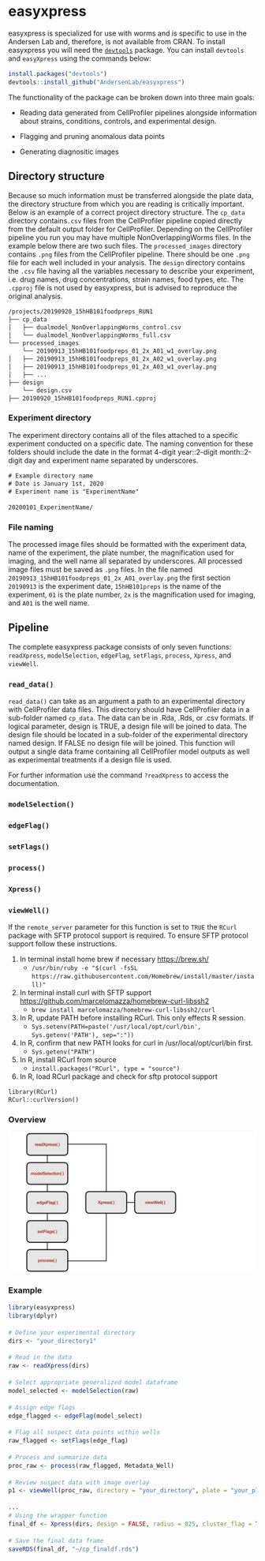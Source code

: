 # easyxpress

easyxpress is specialized for use with worms and is specific to use in the Andersen Lab and, therefore, is not available from CRAN. To install easyxpress you will need the [`devtools`](https://github.com/hadley/devtools) package. You can install `devtools` and `easyXpress` using the commands below:

```r
install.packages("devtools")
devtools::install_github("AndersenLab/easyxpress")
```

The functionality of the package can be broken down into three main goals:

+ Reading data generated from CellProfiler pipelines alongside information about strains, conditions, controls, and experimental design.

+ Flagging and pruning anomalous data points

+ Generating diagnositic images

## Directory structure

Because so much information must be transferred alongside the plate data, the directory structure from which you are reading is critically important. Below is an example of a correct project directory structure. The `cp_data` directory contains`.csv` files from the CellProfiler pipeline copied directly from the default output folder for CellProfiler. Depending on the CellProfiler pipeline you run you may have multiple NonOverlappingWorms files. In the example below there are two such files. The `processed_images` directory contains `.png` files from the CellProfiler pipeline. There should be one `.png` file for each well included in your analysis. The `design` directory contains the `.csv` file having all the variables necessary to describe your experiment, i.e. drug names, drug concentrations, strain names, food types, etc. The `.cpproj` file is not used by easyxpress, but is advised to reproduce the original analysis.

```
/projects/20190920_15hHB101foodpreps_RUN1
├── cp_data
│   ├── dualmodel_NonOverlappingWorms_control.csv
│   └── dualmodel_NonOverlappingWorms_full.csv
└── processed_images
    └── 20190913_15hHB101foodpreps_01_2x_A01_w1_overlay.png
│   ├── 20190913_15hHB101foodpreps_01_2x_A02_w1_overlay.png
│   ├── 20190913_15hHB101foodpreps_01_2x_A03_w1_overlay.png
│   ├── ...    
├── design
    └── design.csv
├── 20190920_15hHB101foodpreps_RUN1.cpproj
```

### Experiment directory

The experiment directory contains all of the files attached to a specific experiment conducted on a specific date. The naming convention for these folders should include the date in the format 4-digit year::2-digit month::2-digit day and experiment name separated by underscores. 

```
# Example directory name
# Date is January 1st, 2020
# Experiment name is "ExperimentName"

20200101_ExperimentName/
```

### File naming

The processed image files should be formatted with the experiment data, name of the experiment, the plate number, the magnification used for imaging, and the well name all separated by underscores. All processed image files must be saved as `.png` files. In the file named `20190913_15hHB101foodpreps_01_2x_A01_overlay.png` the first section `20190913` is the experiment date, `15hHB101preps` is the name of the experiment, `01` is the plate number, `2x` is the magnification used for imaging, and `A01` is the well name.

## Pipeline

The complete easyxpress package consists of only seven functions: `readXpress`, `modelSelection`, `edgeFlag`, `setFlags`, `process`, `Xpress`, and `viewWell`.

### `read_data()`

`read_data()` can take as an argument a path to an experimental directory with CellProfiler data files. This directory should have CellProfiler data in a sub-folder named `cp_data`. The data can be in .Rda, .Rds, or .csv formats. If logical parameter, design is TRUE, a design file will be joined to data. The design file should be located in a sub-folder of the experimental directory named design. If FALSE no design file will be joined. This function will output a single data frame containing all CellProfiler model outputs as well as experimental treatments if a design file is used.

For further information use the command `?readXpress` to access the documentation.

### `modelSelection()`

### `edgeFlag()`

### `setFlags()`

### `process()`

### `Xpress()`

### `viewWell()`

If the `remote_server` parameter for this function is set to `TRUE` the `RCurl` package with SFTP protocol support is required. To ensure SFTP protocol support follow these instructions. 

1. In terminal install home brew if necessary https://brew.sh/
    + `/usr/bin/ruby -e "$(curl -fsSL https://raw.githubusercontent.com/Homebrew/install/master/install)"`
2. In terminal install curl with SFTP support https://github.com/marcelomazza/homebrew-curl-libssh2
    + `brew install marcelomazza/homebrew-curl-libssh2/curl`
3. In R, update PATH before installing RCurl. This only effects R session.
    + `Sys.setenv(PATH=paste('/usr/local/opt/curl/bin', Sys.getenv('PATH'), sep=":"))`
4. In R, confirm that new PATH looks for curl in /usr/local/opt/curl/bin first.
    + `Sys.getenv("PATH")`
5. In R, install RCurl from source
    + `install.packages("RCurl", type = "source")`
6.  In R, load RCurl package and check for sftp protocol support
```
library(RCurl)
RCurl::curlVersion()
```

### Overview

![Overview](./READMEfiles/Overview.png)

### Example
```r
library(easyxpress)
library(dplyr)

# Define your experimental directory
dirs <- "your_directory1"

# Read in the data
raw <- readXpress(dirs)

# Select appropriate generalized model dataframe
model_selected <- modelSelection(raw)

# Assign edge flags
edge_flagged <- edgeFlag(model_select)

# Flag all suspect data points within wells
raw_flagged <- setFlags(edge_flag)

# Process and summarize data
proc_raw <- process(raw_flagged, Metadata_Well)

# Review suspect data with image overlay
p1 <- viewWell(proc_raw, directory = "your_directory", plate = "your_plate", well = "your_well")

...
# Using the wrapper function
final_df <- Xpress(dirs, design = FALSE, radius = 825, cluster_flag = TRUE, well_edge_flag = TRUE, Metadata_Well)

# Save the final data frame
saveRDS(final_df, "~/cp_finaldf.rds")

```
